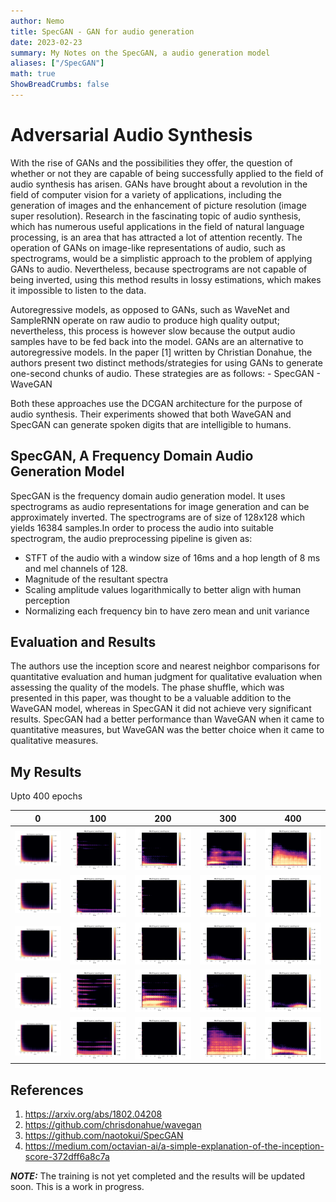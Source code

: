 ```yaml
---
author: Nemo
title: SpecGAN - GAN for audio generation
date: 2023-02-23
summary: My Notes on the SpecGAN, a audio generation model
aliases: ["/SpecGAN"]
math: true
ShowBreadCrumbs: false
--- 
```

# Adversarial Audio Synthesis

<p>With the rise of GANs and the possibilities they offer, the question of whether or not 
they are capable of being successfully applied to the field of audio synthesis has arisen. 
GANs have brought about a revolution in the field of computer vision for a variety of 
applications, including the generation of images and the enhancement of picture resolution
(image super resolution). Research in the fascinating topic of audio synthesis, which has
numerous useful applications in the field of natural language processing, is an area that 
has attracted a lot of attention recently. The operation of GANs on image-like 
representations of audio, such as spectrograms, would be a simplistic approach to the 
problem of applying GANs to audio. Nevertheless, because spectrograms are not capable of 
being inverted, using this method results in lossy estimations, which makes it impossible 
to listen to the data.</p>

<p>Autoregressive models, as opposed to GANs, such as WaveNet and SampleRNN operate on raw audio to produce high quality output; nevertheless, this process is however slow because the output audio samples have to be fed back into the model. GANs are an alternative to autoregressive models. In the paper [1] written by Christian Donahue, the authors present two distinct methods/strategies for using GANs to generate one-second chunks of audio. These strategies are as follows:
- SpecGAN
- WaveGAN

Both these approaches use the DCGAN architecture for the purpose of audio synthesis. Their experiments showed that both WaveGAN and SpecGAN can generate spoken digits that are intelligible to humans.
</p>

## SpecGAN, A Frequency Domain Audio Generation Model

SpecGAN is the frequency domain audio generation model. It uses spectrograms as audio representations for image generation and can be approximately inverted. The spectrograms are of size of 128x128 which yields 16384 samples.In order to process the audio into suitable spectrogram, the audio preprocessing pipeline is given as:
- STFT of the audio with a window size of 16ms and a hop length of 8 ms and mel channels of 128.
- Magnitude of the resultant spectra
- Scaling amplitude values logarithmically to better align with human perception
- Normalizing each frequency bin to have zero mean and unit variance

## Evaluation and Results
The authors use the inception score and nearest neighbor comparisons for quantitative evaluation
 and human judgment for qualitative evaluation when assessing the quality of the models.
 The phase shuffle, which was presented in this paper, was thought to be a valuable 
 addition to the WaveGAN model, whereas in SpecGAN it did not achieve very significant 
 results. SpecGAN had a better performance than WaveGAN when it came to quantitative 
 measures, but WaveGAN was the better choice when it came to qualitative measures.

## My Results
Upto 400 epochs

|                  0                  |                  100                  |                  200                  |                  300                  |                  400                  |
|:-----------------------------------:|:-------------------------------------:|:-------------------------------------:|:-------------------------------------:|:-------------------------------------:|
| ![](images/generated_epoch_0/0.png) | ![](images/generated_epoch_100/0.png) | ![](images/generated_epoch_200/0.png) | ![](images/generated_epoch_300/0.png) | ![](images/generated_epoch_400/0.png) | 
| ![](images/generated_epoch_0/1.png) | ![](images/generated_epoch_100/1.png) | ![](images/generated_epoch_200/1.png) | ![](images/generated_epoch_300/1.png) | ![](images/generated_epoch_400/1.png) |
| ![](images/generated_epoch_0/2.png) | ![](images/generated_epoch_100/2.png) | ![](images/generated_epoch_200/2.png) | ![](images/generated_epoch_300/2.png) | ![](images/generated_epoch_400/2.png) |
| ![](images/generated_epoch_0/3.png) | ![](images/generated_epoch_100/3.png) | ![](images/generated_epoch_200/3.png) | ![](images/generated_epoch_300/3.png) | ![](images/generated_epoch_400/3.png) |
| ![](images/generated_epoch_0/4.png) | ![](images/generated_epoch_100/4.png) | ![](images/generated_epoch_200/4.png) | ![](images/generated_epoch_300/4.png) | ![](images/generated_epoch_400/4.png) |


## References
1. https://arxiv.org/abs/1802.04208
2. https://github.com/chrisdonahue/wavegan
3. https://github.com/naotokui/SpecGAN
4. https://medium.com/octavian-ai/a-simple-explanation-of-the-inception-score-372dff6a8c7a

[1]: https://arxiv.org/abs/1802.04208

**_NOTE:_**  The training is not yet completed and the results will be updated soon. This is a work in progress. 